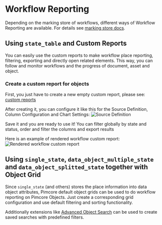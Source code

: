 # Workflow Reporting

Depending on the marking store of workflows, different ways of Workflow Reporting are available. For details see 
[marking store docs](./02_Marking_Stores.md). 


## Using `state_table` and Custom Reports

You can easily use the custom reports to make workflow place reporting, filtering, exporting and directly open related elements.
This way, you can follow and monitor workflows and the progress of document, asset and object.

### Create a custom report for objects

First, you just have to create a new empty custom report, please see:
[custom reports](../18_Tools_and_Features/29_Custom_Reports.md)

After creating it, you can configure it like this for the Source Definition, Column Configuration and Chart Settings:
![Source Definition](../img/workflow-report-source-definition.png)

Save it and you are ready to use it!
You can filter globally by state and status, order and filter the columns and export results

Here is an example of rendered workflow custom report:
![Rendered workflow custom report](../img/workflow-report-result.png)


## Using `single_state`, `data_object_multiple_state` and `data_object_splitted_state` together with Object Grid

Since `single_state` (and others) stores the place information into data object attributes, Pimcore default
object grids can be used to do workflow reporting on Pimcore Objects. 
Just create a corresponding grid configuration and use default filtering and sorting functionality. 

Additionally extensions like [Advanced Object Search](https://github.com/pimcore/advanced-object-search) can be used to 
create saved searches with predefined filters.
